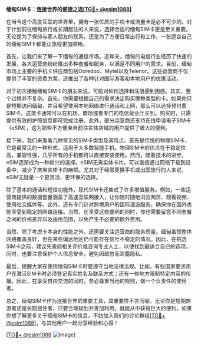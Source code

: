 **缅甸SIM卡：连接世界的便捷之选[[TG💪+ @esim1088](https://t.me/s/esim1088)]**

在当今这个高度互联的世界里，拥有一张优质的手机卡或流量卡是必不可少的。对于计划前往缅甸旅行或长期居住的人来说，选择合适的缅甸SIM卡更是至关重要。无论是为了保持与家人朋友的联系，还是为了方便日常出行和工作，一张适合自己的缅甸SIM卡都能让旅程更加顺畅。

首先，让我们来了解一下缅甸的通信市场。近年来，缅甸的电信行业经历了快速的发展，各大运营商纷纷推出多种套餐和服务，以满足不同用户的需求。目前，缅甸市场上主要的手机卡供应商包括Ooredoo、Mytel以及Telenor。这些运营商不仅提供了丰富的资费方案，还推出了各种针对国际游客和本地用户的优惠活动。

对于初次接触缅甸SIM卡的朋友来说，可能对如何选择和注册感到困惑。其实，整个过程并不复杂。首先，你需要根据自己的需求决定购买哪种类型的卡。如果你只是短期访问缅甸，并且希望使用本地网络进行通话和上网，那么可以选择预付费SIM卡。这类卡通常可以在机场、商场或者专门的电信营业厅买到。购买时，只需提供有效的护照信息即可完成注册。此外，部分运营商还支持在线申请电子SIM卡（eSIM），这为那些不方便亲自前往实体店铺的用户提供了极大的便利。

接下来，我们来看看几种常见的SIM卡类型及其特点。首先是传统的物理SIM卡，它是最常见的一种形式，适用于大多数智能手机。物理SIM卡的优点在于稳定性高，兼容性强，几乎所有的手机都可以直接安装使用。然而，随着技术的进步，eSIM逐渐成为一种新兴的选择。eSIM无需实体卡片，可以直接通过网络下载到设备中，减少了携带实体卡的麻烦。尤其对于经常更换手机或出国旅行的人来说，eSIM无疑是一个更灵活、更环保的选择。

除了基本的通话和短信功能外，现代SIM卡还集成了许多增值服务。例如，一些运营商提供的数据套餐涵盖了高速互联网接入，让你随时随地浏览网页、观看视频、使用社交媒体等。此外，还有专门针对跨境用户的国际漫游服务，确保你在国外也能享受到稳定的网络连接。当然，在享受这些便利的同时，你也需要留意不同套餐之间的价格差异以及适用范围，以免产生不必要的额外费用。

当然，除了考虑卡本身的性能之外，还需要关注运营商的服务质量。缅甸虽然整体网络覆盖良好，但在某些偏远地区仍可能存在信号不稳定的情况。因此，在挑选SIM卡之前，建议先查阅相关评价或咨询专业人士，以便找到最适合自己的选项。同时，也要注意保护个人信息安全，避免因疏忽而泄露隐私。

最后，提醒大家在使用缅甸SIM卡时要遵守当地法律法规。比如，有些国家要求用户在激活SIM卡时必须登记真实姓名及联系方式；还有一些地方限制特定内容的传播。因此，在享受自由交流的同时，务必尊重当地的规则，做一个负责任的使用者。

总之，缅甸SIM卡作为连接世界的重要工具，其重要性不言而喻。无论你是短期旅游者还是长期居住者，只要合理规划并善加利用，就能从中获得巨大的便利。如果你想了解更多关于缅甸SIM卡的信息，不妨加入我们的讨论群组[[TG💪+ @esim1088](https://t.me/s/esim1088)]，与其他用户一起分享经验和心得！

[[TG💪+ @esim1088](https://t.me/s/esim1088) ![Image](https://i.postimg.cc/4NQfJmqS/Snipaste-2025-05-13-00-14-12.png)]